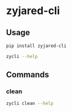 # zyjared-cli

## Usage

```sh
pip install zyjared-cli
```

```sh
zycli --help
```

## Commands

### clean

```sh
zycli clean --help
```